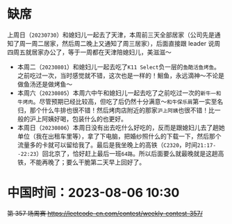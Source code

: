 
# 缺席

上周日（`20230730`）和媳妇儿一起去了天津，本周前三天全部居家（公司先是通知了周一周二居家，然后周二晚上又通知了周三居家），后面直接跟 leader 说周四周五就居家办公了，等于一周都在天津陪媳妇儿，美滋滋～
- 本周二（`20230801`）和媳妇儿一起去吃了`K11 Select`负一层的`鱼酷活鱼烤鱼`。之前吃过一次，当时感觉就不错，这次也是一样的！鮰鱼，永远滴神～不论是做鱼汤还是做烤鱼～
- 本周六（`20230805`）本周六中午和媳妇儿一起去吃了之前吃过一次的`新牛一和牛烤肉`。尽管预期已经比较高，但吃了后仍然十分满意～`和牛保乐肩`第一实至名归，那个什么牛排也很不错！然后烤肉店附近的那家`沪上阿姨`也很不错！比一般的沪上阿姨好喝，包装什么的也更好。
- 本周日（`20230806`）本周日没有出去吃什么好吃的，反而是跟媳妇儿去了趟她单位（我在出租车里等），拿了下电脑，把婚纱照什么的下载一下，然后那个流量多的卡就可以留给我了。最后是我坐晚上的高铁（`C2320`，时间`21:17--22:23`）回北京了，恰好赶上最后一班`64路`。所以后面要么就最晚就是这趟高铁，不能再晚了；要么干脆第二天早上回好了。

# 中国时间：2023-08-06 10:30

~~第 357 场周赛 https://leetcode-cn.com/contest/weekly-contest-357/~~
